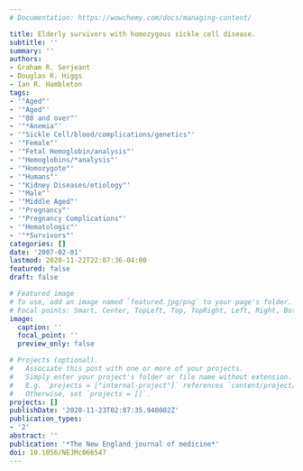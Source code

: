 ```yaml
---
# Documentation: https://wowchemy.com/docs/managing-content/

title: Elderly survivors with homozygous sickle cell disease.
subtitle: ''
summary: ''
authors:
- Graham R. Serjeant
- Douglas R. Higgs
- Ian R. Hambleton
tags:
- '"Aged"'
- '"Aged"'
- '"80 and over"'
- '"*Anemia"'
- '"Sickle Cell/blood/complications/genetics"'
- '"Female"'
- '"Fetal Hemoglobin/analysis"'
- '"Hemoglobins/*analysis"'
- '"Homozygote"'
- '"Humans"'
- '"Kidney Diseases/etiology"'
- '"Male"'
- '"Middle Aged"'
- '"Pregnancy"'
- '"Pregnancy Complications"'
- '"Hematologic"'
- '"*Survivors"'
categories: []
date: '2007-02-01'
lastmod: 2020-11-22T22:07:36-04:00
featured: false
draft: false

# Featured image
# To use, add an image named `featured.jpg/png` to your page's folder.
# Focal points: Smart, Center, TopLeft, Top, TopRight, Left, Right, BottomLeft, Bottom, BottomRight.
image:
  caption: ''
  focal_point: ''
  preview_only: false

# Projects (optional).
#   Associate this post with one or more of your projects.
#   Simply enter your project's folder or file name without extension.
#   E.g. `projects = ["internal-project"]` references `content/project/deep-learning/index.md`.
#   Otherwise, set `projects = []`.
projects: []
publishDate: '2020-11-23T02:07:35.940002Z'
publication_types:
- '2'
abstract: ''
publication: '*The New England journal of medicine*'
doi: 10.1056/NEJMc066547
---
```

